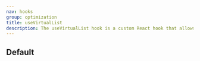 ```yaml
---
nav: hooks
group: optimization
title: useVirtualList
description: The useVirtualList hook is a custom React hook that allows you to use a virtual list to render huge chunks of list data efficiently. It is essential to set a height for the container to enable virtualization.
---
```


## Default

<code src="./demos/index.tsx" nopadding></code>
